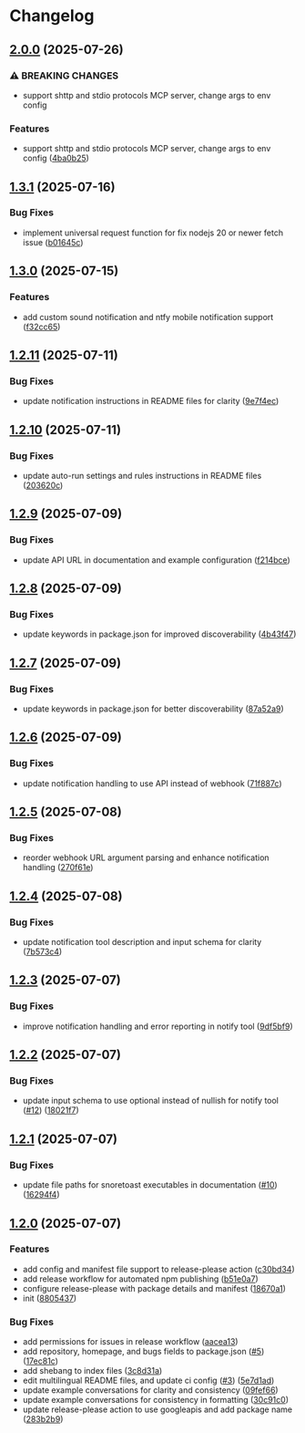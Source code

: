 # Changelog

## [2.0.0](https://github.com/gimjin/message-mcp/compare/message-mcp-v1.3.1...message-mcp-v2.0.0) (2025-07-26)


### ⚠ BREAKING CHANGES

* support shttp and stdio protocols MCP server, change args to env config

### Features

* support shttp and stdio protocols MCP server, change args to env config ([4ba0b25](https://github.com/gimjin/message-mcp/commit/4ba0b25e21cc4e42b8e6e4abda30b9cab36ea986))

## [1.3.1](https://github.com/gimjin/message-mcp/compare/message-mcp-v1.3.0...message-mcp-v1.3.1) (2025-07-16)


### Bug Fixes

* implement universal request function for fix nodejs 20 or newer fetch issue ([b01645c](https://github.com/gimjin/message-mcp/commit/b01645c54d5ac936ae62c7b9cf1b9eb7d769c6f5))

## [1.3.0](https://github.com/gimjin/message-mcp/compare/message-mcp-v1.2.11...message-mcp-v1.3.0) (2025-07-15)


### Features

* add custom sound notification and ntfy mobile notification support ([f32cc65](https://github.com/gimjin/message-mcp/commit/f32cc65ca89ff358d283581526f6804eeb38e4a6))

## [1.2.11](https://github.com/gimjin/message-mcp/compare/message-mcp-v1.2.10...message-mcp-v1.2.11) (2025-07-11)


### Bug Fixes

* update notification instructions in README files for clarity ([9e7f4ec](https://github.com/gimjin/message-mcp/commit/9e7f4ec3439fb9163872aa3a93ebf863e4319794))

## [1.2.10](https://github.com/gimjin/message-mcp/compare/message-mcp-v1.2.9...message-mcp-v1.2.10) (2025-07-11)


### Bug Fixes

* update auto-run settings and rules instructions in README files ([203620c](https://github.com/gimjin/message-mcp/commit/203620cbf37b1fdab24703f3d77c17b854871b6e))

## [1.2.9](https://github.com/gimjin/message-mcp/compare/message-mcp-v1.2.8...message-mcp-v1.2.9) (2025-07-09)


### Bug Fixes

* update API URL in documentation and example configuration ([f214bce](https://github.com/gimjin/message-mcp/commit/f214bce06c2273f71ca3185ee30bcc66c28f1160))

## [1.2.8](https://github.com/gimjin/message-mcp/compare/message-mcp-v1.2.7...message-mcp-v1.2.8) (2025-07-09)


### Bug Fixes

* update keywords in package.json for improved discoverability ([4b43f47](https://github.com/gimjin/message-mcp/commit/4b43f479f4a5d8e982247b1549ff5343f64bf41d))

## [1.2.7](https://github.com/gimjin/message-mcp/compare/message-mcp-v1.2.6...message-mcp-v1.2.7) (2025-07-09)


### Bug Fixes

* update keywords in package.json for better discoverability ([87a52a9](https://github.com/gimjin/message-mcp/commit/87a52a9e7bc4584d6728c00dd9284d3e4eabec13))

## [1.2.6](https://github.com/gimjin/message-mcp/compare/message-mcp-v1.2.5...message-mcp-v1.2.6) (2025-07-09)


### Bug Fixes

* update notification handling to use API instead of webhook ([71f887c](https://github.com/gimjin/message-mcp/commit/71f887cbbbe301746e1c3f32d6eb3153e4f5bd57))

## [1.2.5](https://github.com/gimjin/message-mcp/compare/message-mcp-v1.2.4...message-mcp-v1.2.5) (2025-07-08)


### Bug Fixes

* reorder webhook URL argument parsing and enhance notification handling ([270f61e](https://github.com/gimjin/message-mcp/commit/270f61e9c174341e5c0015472ff6e996498ad846))

## [1.2.4](https://github.com/gimjin/message-mcp/compare/message-mcp-v1.2.3...message-mcp-v1.2.4) (2025-07-08)


### Bug Fixes

* update notification tool description and input schema for clarity ([7b573c4](https://github.com/gimjin/message-mcp/commit/7b573c47f8eb4e589f4d6a68d9546adb6e1c1211))

## [1.2.3](https://github.com/gimjin/message-mcp/compare/message-mcp-v1.2.2...message-mcp-v1.2.3) (2025-07-07)


### Bug Fixes

* improve notification handling and error reporting in notify tool ([9df5bf9](https://github.com/gimjin/message-mcp/commit/9df5bf983dab756eda6ca921873bdc1d4d5c4c69))

## [1.2.2](https://github.com/gimjin/message-mcp/compare/message-mcp-v1.2.1...message-mcp-v1.2.2) (2025-07-07)


### Bug Fixes

* update input schema to use optional instead of nullish for notify tool ([#12](https://github.com/gimjin/message-mcp/issues/12)) ([18021f7](https://github.com/gimjin/message-mcp/commit/18021f78847c9a11c4a6197c3c9329c55e59dc80))

## [1.2.1](https://github.com/gimjin/message-mcp/compare/message-mcp-v1.2.0...message-mcp-v1.2.1) (2025-07-07)


### Bug Fixes

* update file paths for snoretoast executables in documentation ([#10](https://github.com/gimjin/message-mcp/issues/10)) ([16294f4](https://github.com/gimjin/message-mcp/commit/16294f4dbd191851312e60ab8156172b03991629))

## [1.2.0](https://github.com/gimjin/message-mcp/compare/message-mcp-v1.1.3...message-mcp-v1.2.0) (2025-07-07)


### Features

* add config and manifest file support to release-please action ([c30bd34](https://github.com/gimjin/message-mcp/commit/c30bd340eb922ce7692a9a3267dcf57983b51d49))
* add release workflow for automated npm publishing ([b51e0a7](https://github.com/gimjin/message-mcp/commit/b51e0a7baf8e6dcf2c59e97a720cb8cd00ef08da))
* configure release-please with package details and manifest ([18670a1](https://github.com/gimjin/message-mcp/commit/18670a1ce5e107a3e652db90f1efc49aa6bbcc2c))
* init ([8805437](https://github.com/gimjin/message-mcp/commit/8805437c70fec9aa4301e6bb2a3a1db9034ffdfd))


### Bug Fixes

* add permissions for issues in release workflow ([aacea13](https://github.com/gimjin/message-mcp/commit/aacea13d33ced2412d1a907d65c2edd046388b47))
* add repository, homepage, and bugs fields to package.json ([#5](https://github.com/gimjin/message-mcp/issues/5)) ([17ec81c](https://github.com/gimjin/message-mcp/commit/17ec81c11cafc6cc7da080077b72bb13801225ef))
* add shebang to index files ([3c8d31a](https://github.com/gimjin/message-mcp/commit/3c8d31a777a6170ad900e199e5a2fb78b0490bae))
* edit multilingual README files, and update ci config ([#3](https://github.com/gimjin/message-mcp/issues/3)) ([5e7d1ad](https://github.com/gimjin/message-mcp/commit/5e7d1ad5d9ef8aef3e88725f2c3fc4e0d03b44ae))
* update example conversations for clarity and consistency ([09fef66](https://github.com/gimjin/message-mcp/commit/09fef66104f02cd770dc568e1b10a3e87b89e5b4))
* update example conversations for consistency in formatting ([30c91c0](https://github.com/gimjin/message-mcp/commit/30c91c0eb6db911e105420fdcbdaadc592db8d1c))
* update release-please action to use googleapis and add package name ([283b2b9](https://github.com/gimjin/message-mcp/commit/283b2b93836020c870a24e0ff47ba4f25ef66725))
